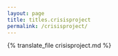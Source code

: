 ```yaml
---
layout: page
title: titles.crisisproject
permalink: /crisisproject/
---
```

{% translate_file crisisproject.md %}
